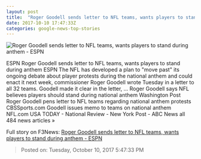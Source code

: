 ```yaml
---
layout: post
title:  "Roger Goodell sends letter to NFL teams, wants players to stand during anthem - ESPN"
date: 2017-10-10 17:47:33Z
categories: google-news-top-stories
---
```


![Roger Goodell sends letter to NFL teams, wants players to stand during anthem - ESPN](http://a4.espncdn.com/combiner/i?img=%2Fphoto%2F2017%2F1001%2Fr267668_1296x729_16%2D9.jpg)

ESPN Roger Goodell sends letter to NFL teams, wants players to stand during anthem ESPN The NFL has developed a plan to "move past" its ongoing debate about player protests during the national anthem and could enact it next week, commissioner Roger Goodell wrote Tuesday in a letter to all 32 teams. Goodell made it clear in the letter, ... Roger Goodell says NFL believes players should stand during national anthem Washington Post Roger Goodell pens letter to NFL teams regarding national anthem protests CBSSports.com Goodell issues memo to teams on national anthem NFL.com USA TODAY - National Review - New York Post - ABC News all 484 news articles »


Full story on F3News: [Roger Goodell sends letter to NFL teams, wants players to stand during anthem - ESPN](http://www.f3nws.com/n/G2MEQG)

> Posted on: Tuesday, October 10, 2017 5:47:33 PM
